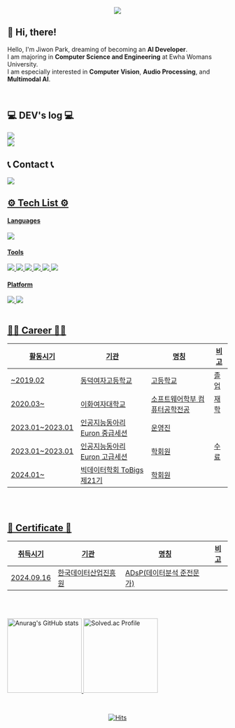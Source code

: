<p align='center'>
    <img src="https://capsule-render.vercel.app/api?type=waving&color=A7AFBF&height=220&section=header&text=Jiwon's%20Github&fontSize=70&animation=fadeIn&fontAlignY=38&"/>
</p>


## 👋 Hi, there!

Hello, I'm Jiwon Park, dreaming of becoming an **AI Developer**.  
I am majoring in **Computer Science and Engineering** at Ewha Womans University.  
I am especially interested in **Computer Vision**, **Audio Processing**, and **Multimodal AI**.

<br>

## 💻 DEV's log 💻
<a href="https://fancy-sea-1dd.notion.site/Paper-List-13660237fa9c8007b681e36393ea6f59?pvs=4">
 <img src="https://img.shields.io/badge/Notion-000000?style=flat-square&logo=notion&logoColor=white">
</a>
<br>
<a href="https://sudaltokki.tistory.com/">
 <img src="https://img.shields.io/badge/tistory-fa0707?style=round-square&logo=tistory&logoColor=ffffff">
</a>

<br>

## 📞 Contact 📞
<a href="mailto:mary000605@ewha.ac.kr">
<img src="https://img.shields.io/badge/mary000605@ewha.ac.kr-EA4335?style=round-badge&logo=Gmail&logoColor=white"> 

<br>

## ⚙️ Tech List ⚙️
#### Languages
<img src="https://img.shields.io/badge/Python-3776AB?style=flat-square&logo=python&logoColor=white"> 

#### Tools 
<img src="https://img.shields.io/badge/Visual Studio Code-007ACC?style=flat-square&logo=visualstudiocode&logoColor=white"> 
<img src="https://img.shields.io/badge/Anaconda-44A833?style=flat-square&logo=anaconda&logoColor=white"> 
<img src="https://img.shields.io/badge/Jupyter-F37626?style=flat-square&logo=jupyter&logoColor=white"> 
<img src="https://img.shields.io/badge/Google Colab-F9AB00?style=flat-square&logo=google colab&logoColor=white">
<img src="https://img.shields.io/badge/PyTorch-EE4C2C?style=flat-square&logo=pytorch&logoColor=white"> 
<img src="https://img.shields.io/badge/TensorFlow-FF6F00?style=flat-square&logo=tensorflow&logoColor=white"> 

#### Platform
<img src="https://img.shields.io/badge/Windows-0078D4?style=flat-square&logo=windows&logoColor=white">
<img src="https://img.shields.io/badge/Linux-FCC624?style=flat-square&logo=Linux&logoColor=000000">

<br>
<br>

## 🧑‍💻 Career 🧑‍💻
|활동시기|기관|명칭|비고|
|--------|----|----|-----|
|~2019.02|동덕여자고등학교|고등학교|졸업|
|2020.03~|이화여자대학교|소프트웨어학부 컴퓨터공학전공|재학|
|2023.01~2023.01|인공지능동아리 Euron 중급세션|운영진||
|2023.01~2023.01|인공지능동아리 Euron 고급세션|학회원|수료|
|2024.01~|빅데이터학회 ToBigs 제21기|학회원| |

<br>
<br>

## 🪪 Certificate 🪪
|취득시기|기관|명칭|비고|
|--------|----|----|-----|
|2024.09.16|한국데이터산업진흥원|ADsP(데이터분석 준전문가)| |

<br>
<br>

<p >
  <a href="https://github.com/anuraghazra/github-readme-stats">
    <img src="https://github-readme-stats.vercel.app/api?username=sudaltokki&include_all_commits=true&show_icons=true" alt="Anurag's GitHub stats" height="170"/>
  </a>
  <a href="https://solved.ac/mary000605/">
    <img src="http://mazassumnida.wtf/api/v2/generate_badge?boj=mary000605" alt="Solved.ac Profile" height="170" />
  </a>
</p>

<br>

<div align="center">
  
[![Hits](https://hits.seeyoufarm.com/api/count/incr/badge.svg?url=https%3A%2F%2Fgithub.com%2Fsudaltokki&count_bg=%2379C83D&title_bg=%23555555&icon=&icon_color=%23E7E7E7&title=hits&edge_flat=false)](https://hits.seeyoufarm.com)

</div>

